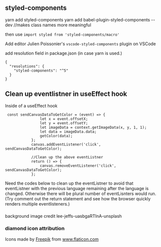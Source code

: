 ## styled-components

yarn add styled-components
yarn add babel-plugin-styled-components --dev //makes class names more meaningful

then use `import styled from 'styled-components/macro'`

Add editor Julien Poissonier's `vscode-styled-components` plugin on VSCode

add resolution field in package.json (in case yarn is used.)

```
{
  "resolutions": {
    "styled-components": "^5"
  }
}
```

## Clean up eventlistner in useEffect hook

Inside of a useEffect hook

```
 const sendCanvasDataToGetColor = (event) => {
                let x = event.offsetX;
                let y = event.offsetY;
                let imageData = context.getImageData(x, y, 1, 1);
                let data = imageData.data;
                getColor(data);
            };
            canvas.addEventListener('click', sendCanvasDataToGetColor);

            //Clean up the above eventListner
            return () => {
                canvas.removeEventListener('click', sendCanvasDataToGetColor);
            };
```

Need the codes below to clean up the eventListner to avoid that eventListner with the previous language remaining after the language is changed. Otherwise there will be plural number of eventLisnters would run.
(Try comment out the return statement and see how the browser quickly renders multiple eventlisteners.)

###

background image credit
lee-jeffs-uasbgaRTInA-unsplash

### diamond icon attribution

 <div>Icons made by <a href="https://www.freepik.com" title="Freepik">Freepik</a> from <a href="https://www.flaticon.com/" title="Flaticon">www.flaticon.com</a></div>
